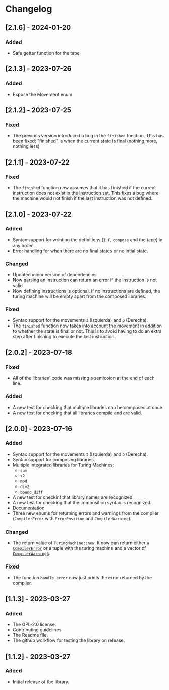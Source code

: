 # Changelog

## [2.1.6] - 2024-01-20
### Added
- Safe getter function for the tape

## [2.1.3] - 2023-07-26
### Added
- Expose the Movement enum

## [2.1.2] - 2023-07-25
### Fixed
- The previous version introduced a bug in the `finished` function. This has been fixed: "finished" is when the current state is final (nothing more, nothing less)

## [2.1.1] - 2023-07-22
### Fixed
- The `finished` function now assumes that it has finished if the current instruction does not exist in the instruction set. This fixes a bug where the machine would not finish if the last instruction was not defined. 

## [2.1.0] - 2023-07-22
### Added
- Syntax support for wrinting the definitions (`I`, `F`, `compose` and the tape) in any order.
- Error handling for when there are no final states or no intial state.

### Changed
- Updated minor version of dependencies
- Now parsing an instruction can return an error if the instruction is not valid.
- Now defining instructions is optional. If no instructions are defined, the turing machine will be empty apart from the composed libraries.

### Fixed
- Syntax support for the movements `I` (Izquierda) and `D` (Derecha).
- The `finished` function now takes into account the movement in addition to whether the state is final or not. This is to avoid having to do an extra step after finishing to execute the last instruction.

## [2.0.2] - 2023-07-18
### Fixed
- All of the libraries' code was missing a semicolon at the end of each line.

### Added
- A new test for checking that multiple libraries can be composed at once.
- A new test for checking that all libraries compile and are valid.

## [2.0.0] - 2023-07-16
### Added
- Syntax support for the movements `I` (Izquierda) and `D` (Derecha).
- Syntax support for composing libraries.
- Multiple integrated libraries for Turing Machines:
    - `sum`
    - `x2`
    - `mod`
    - `div2`
    - `bound_diff`
- A new test for checkinf that library names are recognized.
- A new test for checking that the composition syntax is recognized.
- Documentation
- Three new enums for returning errors and warnings from the compiler (`CompilerError` with `ErrorPosition` and `CompilerWarning`).

### Changed
- The return value of `TuringMachine::new`. It now can return either a [`CompilerError`](https://docs.rs/turing-lib/latest/turing_lib/enum.CompilerError.html) or a tuple with the turing machine and a vector of [`CompilerWarning`s](https://docs.rs/turing-lib/latest/turing_lib/enum.CompilerWarning.html).

### Fixed
- The function `handle_error` now just prints the error returned by the compiler.


## [1.1.3] - 2023-03-27
### Added
- The GPL-2.0 license.
- Contributing guidelines.
- The Readme file.
- The github workflow for testing the library on release.

## [1.1.2] - 2023-03-27
### Added
- Initial release of the library.
